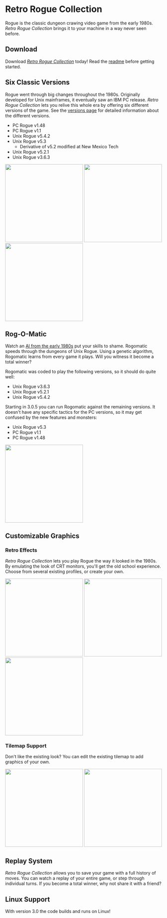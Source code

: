 Retro Rogue Collection
======================
Rogue is the classic dungeon crawing video game from the early 1980s.  _Retro Rogue Collection_ brings it to your machine in a way never seen before.

Download
--------

Download [_Retro Rogue Collection_](https://github.com/mikeyk730/Rogue-Collection/releases) today!  Read the [readme](https://github.com/mikeyk730/Rogue-Collection/blob/master/docs/readme.md) before getting started.

Six Classic Versions
---------------------
Rogue went through big changes throughout the 1980s.  Originally developed for Unix mainframes, it eventually saw an IBM PC release.  _Retro Rogue Collection_ lets you relive this whole era by offering six different versions of the game.  See the [versions page](https://github.com/mikeyk730/Rogue-Collection/blob/master/docs/versions.md) for detailed information about the different versions.

+ PC Rogue v1.48
+ PC Rogue v1.1
+ Unix Rogue v5.4.2
+ Unix Rogue v5.3
  + Derivative of v5.2 modified at New Mexico Tech
+ Unix Rogue v5.2.1
+ Unix Rogue v3.6.3

<img src="https://raw.githubusercontent.com/mikeyk730/Rogue-Collection/master/docs/screenshots/title.png" height=250>
<img src="https://raw.githubusercontent.com/mikeyk730/Rogue-Collection/master/docs/screenshots/unix.png" height=250>
<img src="https://raw.githubusercontent.com/mikeyk730/Rogue-Collection/master/docs/screenshots/pc.png" height=250>

Rog-O-Matic
-----------
Watch an [AI from the early 1980s](https://www.cs.princeton.edu/~appel/papers/rogomatic.html) put your skills to shame.  Rogomatic speeds through the dungeons of Unix Rogue.  Using a genetic algorithm, Rogomatic learns from every game it plays.  Will you witness it become a total winner?

Rogomatic was coded to play the following versions, so it should do quite well:
+ Unix Rogue v3.6.3
+ Unix Rogue v5.2.1
+ Unix Rogue v5.4.2

Starting in 3.0.5 you can run Rogomatic against the remaining versions. It doesn't have any specific tactics for the PC versions, so it may get confused by the new features and monsters:
+ Unix Rogue v5.3 
+ PC Rogue v1.1
+ PC Rogue v1.48

<img src="https://raw.githubusercontent.com/mikeyk730/Rogue-Collection/master/docs/screenshots/rogomatic.gif" height=250>

Customizable Graphics
---------------------
### Retro Effects

_Retro Rogue Collection_ lets you play Rogue the way it looked in the 1980s.  By emulating the look of CRT monitors, you'll get the old school experience.  Choose from several existing profiles, or create your own.

<img src="https://raw.githubusercontent.com/mikeyk730/Rogue-Collection/master/docs/screenshots/scanlines.png" height=250>
<img src="https://raw.githubusercontent.com/mikeyk730/Rogue-Collection/master/docs/screenshots/amber.png" height=250>
<img src="https://raw.githubusercontent.com/mikeyk730/Rogue-Collection/master/docs/screenshots/pixelated.png" height=250>

### Tilemap Support

Don't like the existing look?  You can edit the existing tilemap to add graphics of your own.

<img src="https://raw.githubusercontent.com/mikeyk730/Rogue-Collection/master/docs/screenshots/tiled.png" height=250>
<img src="https://raw.githubusercontent.com/mikeyk730/Rogue-Collection/master/docs/screenshots/boxy.png" height=250>

Replay System
-------------
_Retro Rogue Collection_ allows you to save your game with a full history of moves.  You can watch a replay of your entire game, or step through individual turns.  If you become a total winner, why not share it with a friend?

Linux Support
-------------
With version 3.0 the code builds and runs on Linux!


